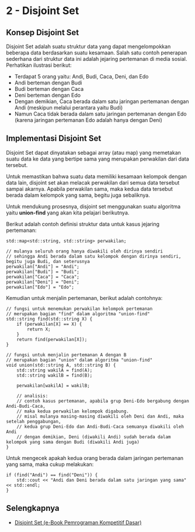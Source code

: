 # 2 - Disjoint Set

## Konsep Disjoint Set

Disjoint Set adalah suatu struktur data yang dapat mengelompokkan beberapa data berdasarkan suatu kesamaan. Salah satu contoh penerapan sederhana dari struktur data ini adalah jejaring pertemanan di media sosial. Perhatikan ilustrasi berikut:

- Terdapat 5 orang yaitu: Andi, Budi, Caca, Deni, dan Edo
- Andi berteman dengan Budi
- Budi berteman dengan Caca
- Deni berteman dengan Edo
- Dengan demikian, Caca berada dalam satu jaringan pertemanan dengan Andi (meskipun melalui perantara yaitu Budi)
- Namun Caca tidak berada dalam satu jaringan pertemanan dengan Edo (karena jaringan pertemanan Edo adalah hanya dengan Deni)

## Implementasi Disjoint Set

Disjoint Set dapat dinyatakan sebagai array (atau map) yang memetakan suatu data ke data yang bertipe sama yang merupakan perwakilan dari data tersebut.

Untuk memastikan bahwa suatu data memiliki kesamaan kelompok dengan data lain, disjoint set akan melacak perwakilan dari semua data tersebut sampai akarnya. Apabila perwakilan sama, maka kedua data tersebut berada dalam kelompok yang sama, begitu juga sebaliknya.

Untuk mendukung prosesnya, disjoint set menggunakan suatu algoritma yaitu **union-find** yang akan kita pelajari berikutnya.

Berikut adalah contoh definisi struktur data untuk kasus jejaring pertemanan:

```
std::map<std::string, std::string> perwakilan;

// mulanya seluruh orang hanya diwakili oleh dirinya sendiri
// sehingga Andi berada dalam satu kelompok dengan dirinya sendiri, begitu juga Budi, dan seterusnya
perwakilan["Andi"] = "Andi";
perwakilan["Budi"] = "Budi";
perwakilan["Caca"] = "Caca";
perwakilan["Deni"] = "Deni";
perwakilan["Edo"] = "Edo";
```

Kemudian untuk menjalin pertemanan, berikut adalah contohnya:

```
// fungsi untuk menemukan perwakilan kelompok pertemanan
// merupakan bagian "find" dalam algoritma "union-find"
std::string find(std::string X) {
    if (perwakilan[X] == X) {
        return X;
    }
    return find(perwakilan[X]);
}

// fungsi untuk menjalin pertemanan A dengan B
// merupakan bagian "union" dalam algoritma "union-find"
void union(std::string A, std::string B) {
    std::string wakilA = find(A);
    std::string wakilB = find(B);

    perwakilan[wakilA] = wakilB;

    // analisis:
    // contoh kasus pertemanan, apabila grup Deni-Edo bergabung dengan Andi-Budi-Caca,
    // maka kedua perwakilan kelompok digabung.
    // misal mulanya masing-masing diwakili oleh Deni dan Andi, maka setelah penggabungan,
    // kedua grup Deni-Edo dan Andi-Budi-Caca semuanya diwakili oleh Andi
    // dengan demikian, Deni (diwakili Andi) sudah berada dalam kelompok yang sama dengan Budi (diwakili Andi juga)
}
```

Untuk mengecek apakah kedua orang berada dalam jaringan pertemanan yang sama, maka cukup melakukan:

```
if (find("Andi") == find("Deni")) {
    std::cout << "Andi dan Deni berada dalam satu jaringan yang sama" << std::endl;
}
```

## Selengkapnya

- [Disjoint Set (e-Book Pemrograman Kompetitif Dasar)](https://ksn.toki.id/data/pemrograman-kompetitif-dasar.pdf)


